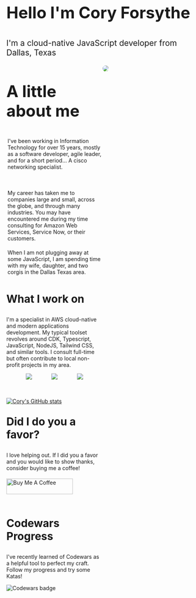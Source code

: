 <p style="font-size:3em; font-weight:bold;">Hello I'm Cory Forsythe  </p>
<p style="font-size:1.5em;">I'm a cloud-native JavaScript developer from Dallas, Texas</p>
<div style="width:100%; display:block;">
<div style="width:50%; display:inline-block; vertical-align:top;">
<p style="font-size:3em; font-weight:bold;">A little about me </p>
<p style="padding:3px;">I've been working in Information Technology for over 15 years, mostly as a software developer, agile leader, and for a short period... A cisco networking specialist.
</p>
<br/>
<p style="padding:3px;">
My career has taken me to companies large and small, across the globe, and through many industries. You may have encountered me during my time consulting for Amazon Web Services, Service Now, or their customers.
</p>
<p style="padding:3px;">
When I am not plugging away at some JavaScript, I am spending time with my wife, daughter, and two corgis in the Dallas Texas area.
</p>
</div><div style="width:50%;display:inline-block;"><img style="border-radius:10px;" src="assets/omyac.jpg"/></div>
</div>

<div style="max-width:50%;">
<p style="font-size:2em; font-weight:bold;">What I work on<p>

I'm a specialist in AWS cloud-native and modern applications development. My typical toolset revolves around CDK, Typescript, JavaScript, NodeJS, Tailwind CSS, and similar tools.  I consult full-time but often contribute to local non-profit projects in my area.
<div style="display:flex;justify-content:space-evenly" > 
<img src="assets/js.svg">
<img src="assets/nodejs.svg">
<img src="assets/react.svg">
</div>
<br/>
<br/>

[![Cory's GitHub stats](https://github-readme-stats.vercel.app/api?username=coryforsythe)](https://github.com/coryforsythe/github-readme-stats)


<p style="font-size:2em; font-weight:bold;">Did I do you a favor?</p>
I love helping out. If I did you a favor and you would like to show thanks, consider buying me a coffee!  

<a href="https://www.buymeacoffee.com/coryforsythe" target="_blank"><img style="margin-top:5px;" src="https://cdn.buymeacoffee.com/buttons/default-orange.png" alt="Buy Me A Coffee" height="41" width="174"></a>

<br/>
<p style="font-size:2em; font-weight:bold;">Codewars Progress</p>
I've recently learned of Codewars as a helpful tool to perfect my craft.  Follow my progress and try some Katas!

![Codewars badge](https://www.codewars.com/users/coryforsythe/badges/large)
</div>